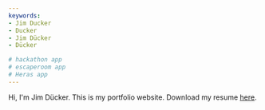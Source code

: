 ```yaml
---
keywords:
- Jim Ducker
- Ducker
- Jim Dücker
- Dücker

# hackathon app
# escaperoom app
# Heras app
---
```


Hi, I'm Jim Dücker. This is my portfolio website. Download my resume [here](CV_Jim_Ducker_EN_o.pdf).
